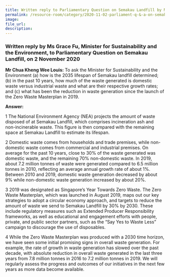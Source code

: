 ```yaml
---  
title: Written reply to Parliamentary Question on Semakau Landfill by Ms Grace Fu, Minister for Sustainability and the Environment  
permalink: /resource-room/category/2020-11-02-parliament-q-&-a-on-semakau-landfill/  
image:  
file_url:  
description:  
---  
```


### Written reply by Ms Grace Fu, Minister for Sustainability and the Environment, to Parliamentary Question on Semakau Landfill, on 2 November 2020  

**Mr Chua Kheng Wee Louis:** To ask the Minister for Sustainability and the Environment (a) how is the 2035 lifespan of Semakau landfill determined; (b) in the past 10 years, how much of the waste generated is domestic waste versus industrial waste and what are their respective growth rates; and (c) what has been the reduction in waste generation since the launch of the Zero Waste Masterplan in 2019.  

**Answer:**  

1 The National Environment Agency (NEA) projects the amount of waste disposed of at Semakau Landfill, which comprises incineration ash and non-incinerable waste. This figure is then compared with the remaining space at Semakau Landfill to estimate its lifespan.  

2 Domestic waste comes from households and trade premises, while non-domestic waste comes from commercial and industrial premises. On average for the past 10 years, close to 30% of the waste generated was domestic waste, and the remaining 70% non-domestic waste. In 2019, about 7.2 million tonnes of waste were generated compared to 6.5 million tonnes in 2010, reflecting an average annual growth rate of about 1%. Between 2010 and 2019, domestic waste generation decreased by about 9% while non-domestic waste generation increased by about 20%.  

3 2019 was designated as Singapore’s Year Towards Zero Waste. The Zero Waste Masterplan, which was launched in August 2019, maps out our key strategies to adopt a circular economy approach, and targets to reduce the amount of waste we send to Semakau Landfill by 30% by 2030. These include regulatory measures such as Extended Producer Responsibility frameworks, as well as educational and engagement efforts with people, private, and public sector partners, such as the “Say Yes to Waste Less” campaign to discourage the use of disposables.  

4 While the Zero Waste Masterplan was produced with a 2030 time horizon, we have seen some initial promising signs in overall waste generation. For example, the rate of growth in waste generation has slowed over the past decade, with absolute reduction in overall waste generated in the last three years from 7.8 million tonnes in 2016 to 7.2 million tonnes in 2019. We will regularly assess the progress and outcomes of our initiatives in the next few years as more data become available.  

